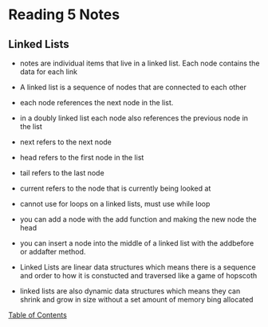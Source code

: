 # Reading 5 Notes

## Linked Lists

* notes are individual items that live in a linked list. Each node contains the data for each link

* A linked list is a sequence of nodes that are connected to each other

* each node references the next node in the list.

* in a doubly linked list each node also references the previous node in the list

* next refers to the next node 

* head refers to the first node in the list

* tail refers to the last node

* current refers to the node that is currently being looked at

* cannot use for loops on a linked lists, must use while loop

* you can add a node with the add function and making the new node the head

* you can insert a node into the middle of a linked list with the addbefore or addafter method.

* Linked Lists are linear data structures which means there is a sequence and order to how it is constucted and traversed like a game of hopscoth

* linked lists are also dynamic data structures which means they can shrink and grow in size without a set amount of memory bing allocated

[Table of Contents](README.md)
